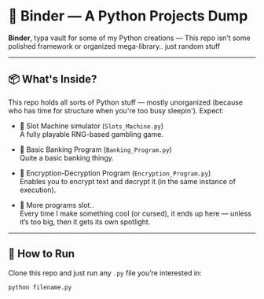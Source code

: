 # 📒 Binder — A Python Projects Dump

**Binder**, typa vault for some of my Python creations — This repo isn’t some polished framework or organized mega-library.. just random stuff

---

## 📦 What's Inside?

This repo holds all sorts of Python stuff — mostly unorganized (because who has time for structure when you're too busy sleepin'). Expect:

- 🎰 Slot Machine simulator (`Slots_Machine.py`)  
  A fully playable RNG-based gambling game.

- 🏦 Basic Banking Program (`Banking_Program.py`)  
  Quite a basic banking thingy.

- 🔐 Encryption-Decryption Program (`Encryption_Program.py`)  
  Enables you to encrypt text and decrypt it (in the same instance of execution).

- 🔮 More programs slot..  
  Every time I make something cool (or cursed), it ends up here — unless it’s too big, then it gets its own spotlight.

---

## 🚀 How to Run

Clone this repo and just run any `.py` file you’re interested in:

```bash
python filename.py
